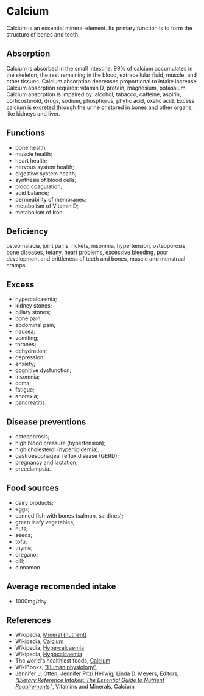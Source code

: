 # Calcium
Calcium is an essential mineral element. Its primary function is to form the structure of bones and teeth.

## Absorption
Calcium is absorbed in the small intestine. 99% of calcium accumulates in the skeleton, the rest remaining in the blood, extracellular fluid, muscle, and other tissues. Calcium absorption decreases proportional to intake increase.
Calcium absorption requires: vitamin D, protein, magnesium, potassium.
Calcium absorption is impaired by: alcohol, tabacco, caffeine, aspirin, corticosteroid, drugs, sodium, phosphorus, phytic acid, oxalic acid.
Excess calcium is excreted through the urine or stored in bones and other organs, like kidneys and liver.

## Functions
- bone health;
- muscle health;
- heart health;
- nervous system health;
- digestive system health;
- synthesis of blood cells;
- blood coagulation;
- acid balance;
- permeability of membranes;
- metabolism of Vitamin D;
- metabolism of Iron.

## Deficiency
osteomalacia, joint pains, rickets, insomnia, hypertension, osteoporosis, bone diseases, tetany, heart problems, excessive bleeding, poor development and brittleness of teeth and bones, muscle and menstrual cramps.

## Excess
- hypercalcaemia;
- kidney stones;
- billary stones;
- bone pain;
- abdominal pain;
- nausea;
- vomiting;
- thrones;
- dehydration;
- depression;
- anxiety;
- cognitive dysfunction;
- insomnia;
- coma;
- fatigue;
- anorexia;
- pancreatitis.

## Disease preventions
- osteoporosis;
- high blood pressure (hypertension);
- high cholesterol (hyperlipidemia);
- gastroesophageal reflux disease (GERD);
- pregnancy and lactation;
- preeclampsia.

## Food sources
- dairy products;
- eggs;
- canned fish with bones (salmon, sardines);
- green leafy vegetables;
- nuts;
- seeds;
- tofu;
- thyme;
- oregano;
- dill;
- cinnamon.

## Average recomended intake
- 1000mg/day.

## References
- Wikipedia, [Mineral (nutrient)](https://en.wikipedia.org/wiki/Mineral_(nutrient))
- Wikipedia, [Calcium](https://en.wikipedia.org/wiki/Calcium)
- Wikipedia, [Hypercalcaemia](https://en.wikipedia.org/wiki/Hypercalcaemia)
- Wikipedia, [Hypocalcaemia](https://en.wikipedia.org/wiki/Hypocalcaemia)
- The world's healthiest foods, [Calcium](http://www.whfoods.com/genpage.php?tname=nutrient&dbid=45)
- WikiBooks, ["Human physiology"](https://en.wikibooks.org/wiki/Human_Physiology/Nutrition#Minerals)
- Jennifer J. Otten, Jennifer Pitzi Hellwig, Linda D. Meyers, Editors, [_"Dietary Reference Intakes: The Essential Guide to Nutrient Requirements"_](https://www.amazon.com/Dietary-Reference-Intakes-Essential-Requirements/dp/0309157420), Vitamins and Minerals, Calcium
